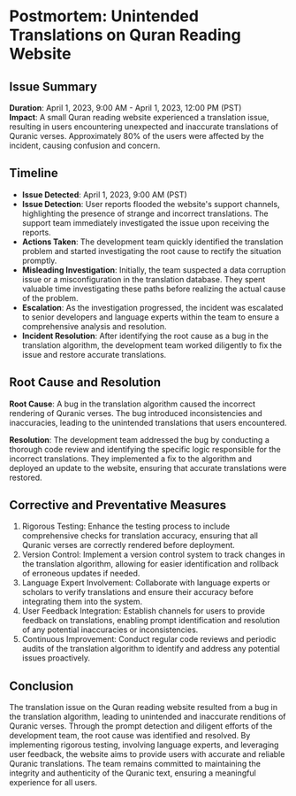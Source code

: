# Postmortem: Unintended Translations on Quran Reading Website

## Issue Summary
**Duration**: April 1, 2023, 9:00 AM - April 1, 2023, 12:00 PM (PST)  
**Impact**: A small Quran reading website experienced a translation issue, resulting in users encountering unexpected and inaccurate translations of Quranic verses. Approximately 80% of the users were affected by the incident, causing confusion and concern.

## Timeline
- **Issue Detected**: April 1, 2023, 9:00 AM (PST)
- **Issue Detection**: User reports flooded the website's support channels, highlighting the presence of strange and incorrect translations. The support team immediately investigated the issue upon receiving the reports.
- **Actions Taken**: The development team quickly identified the translation problem and started investigating the root cause to rectify the situation promptly.
- **Misleading Investigation**: Initially, the team suspected a data corruption issue or a misconfiguration in the translation database. They spent valuable time investigating these paths before realizing the actual cause of the problem.
- **Escalation**: As the investigation progressed, the incident was escalated to senior developers and language experts within the team to ensure a comprehensive analysis and resolution.
- **Incident Resolution**: After identifying the root cause as a bug in the translation algorithm, the development team worked diligently to fix the issue and restore accurate translations.

## Root Cause and Resolution
**Root Cause**: A bug in the translation algorithm caused the incorrect rendering of Quranic verses. The bug introduced inconsistencies and inaccuracies, leading to the unintended translations that users encountered.

**Resolution**: The development team addressed the bug by conducting a thorough code review and identifying the specific logic responsible for the incorrect translations. They implemented a fix to the algorithm and deployed an update to the website, ensuring that accurate translations were restored.

## Corrective and Preventative Measures
1. Rigorous Testing: Enhance the testing process to include comprehensive checks for translation accuracy, ensuring that all Quranic verses are correctly rendered before deployment.
2. Version Control: Implement a version control system to track changes in the translation algorithm, allowing for easier identification and rollback of erroneous updates if needed.
3. Language Expert Involvement: Collaborate with language experts or scholars to verify translations and ensure their accuracy before integrating them into the system.
4. User Feedback Integration: Establish channels for users to provide feedback on translations, enabling prompt identification and resolution of any potential inaccuracies or inconsistencies.
5. Continuous Improvement: Conduct regular code reviews and periodic audits of the translation algorithm to identify and address any potential issues proactively.

## Conclusion
The translation issue on the Quran reading website resulted from a bug in the translation algorithm, leading to unintended and inaccurate renditions of Quranic verses. Through the prompt detection and diligent efforts of the development team, the root cause was identified and resolved. By implementing rigorous testing, involving language experts, and leveraging user feedback, the website aims to provide users with accurate and reliable Quranic translations. The team remains committed to maintaining the integrity and authenticity of the Quranic text, ensuring a meaningful experience for all users.
